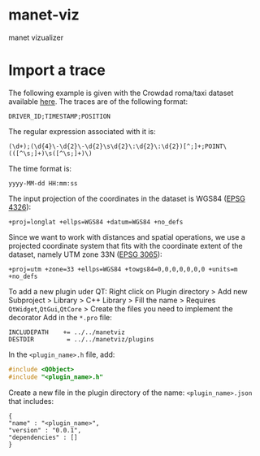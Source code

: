 # manet-viz
manet vizualizer

# Import a trace
The following example is given with the Crowdad roma/taxi dataset available [here][1].
The traces are of the following format:
```
DRIVER_ID;TIMESTAMP;POSITION
```
The regular expression associated with it is:
```
(\d+);(\d{4}\-\d{2}\-\d{2}\s\d{2}\:\d{2}\:\d{2})[^;]+;POINT\(([^\s;]+)\s([^\s;]+)\)
```
The time format is:
```
yyyy-MM-dd HH:mm:ss
```

The input projection of the coordinates in the dataset is WGS84 ([EPSG 4326][2]):
```
+proj=longlat +ellps=WGS84 +datum=WGS84 +no_defs
```

Since we want to work with distances and spatial operations, we use a projected coordinate system that fits with the coordinate extent of the dataset, namely UTM zone 33N ([EPSG 3065][3]):
```
+proj=utm +zone=33 +ellps=WGS84 +towgs84=0,0,0,0,0,0,0 +units=m +no_defs
```

To add a new plugin uder QT:
Right click on Plugin directory > Add new Subproject > Library > C++ Library > Fill the name > Requires `QtWidget`,`QtGui`,`QtCore` > Create the files you need to implement the decorator
Add in the `*.pro` file:
```
INCLUDEPATH    += ../../manetviz
DESTDIR         = ../../manetviz/plugins
```

In the `<plugin_name>.h` file, add:
```c++
#include <QObject>
#include "<plugin_name>.h"
```

Create a new file in the plugin directory of the name: `<plugin_name>.json` that includes:
```
{
"name" : "<plugin_name>",
"version" : "0.0.1",
"dependencies" : []
}
```

[1]:	http://crawdad.cs.dartmouth.edu/roma/taxi/ "Crawdad roma/taxi dataset"
[2]: http://spatialreference.org/ref/epsg/wgs-84/ "ESPG:4326"
[3]: http://spatialreference.org/ref/epsg/3065/ "EPSG:3065"
